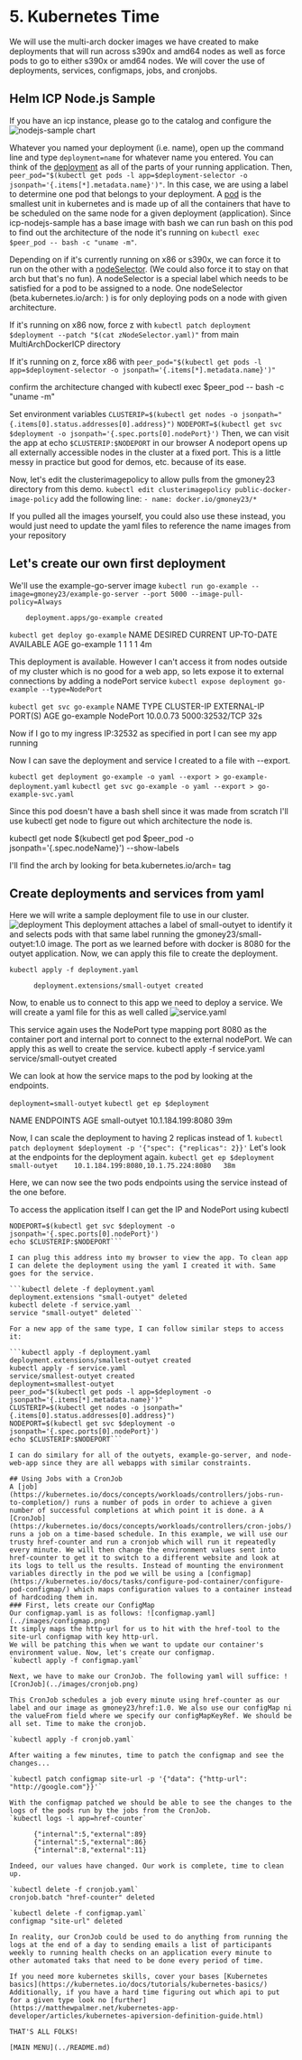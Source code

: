 # 5. Kubernetes Time
We will use the multi-arch docker images we have created to make deployments that will run across s390x and amd64 nodes as well as force pods to go to either s390x or amd64 nodes. We will cover the use of deployments, services, configmaps, jobs, and cronjobs.

## Helm ICP Node.js Sample
If you have an icp instance, please go to the catalog and configure the ![nodejs-sample chart](../images/nodejs-sample.png)

Whatever you named your deployment (i.e. name), open up the command line and type `deployment=name` for whatever name you entered. You can think of the [deployment](https://kubernetes.io/docs/concepts/workloads/controllers/deployment/) as all of the parts of your running application.
Then, ```peer_pod="$(kubectl get pods -l app=$deployment-selector -o jsonpath='{.items[*].metadata.name}')"```. In this case, we are using a label to determine one pod that belongs to your deployment. A [pod](https://kubernetes.io/docs/concepts/workloads/pods/pod-overview/) is the smallest unit in kubernetes and is made up of all the containers that have to be scheduled on the same node for a given deployment (application). Since icp-nodejs-sample has a base image with bash we can run bash on this pod to find out the architecture of the node it's running on `kubectl exec $peer_pod -- bash -c "uname -m"`.

Depending on if it's currently running on x86 or s390x, we can force it to run on the other with a [nodeSelector](https://kubernetes.io/docs/concepts/configuration/assign-pod-node/). (We could also force it to stay on that arch but that's no fun). A nodeSelector is a special label which needs to be satisfied for a pod to be assigned to a node. One nodeSelector (beta.kubernetes.io/arch: ) is for only deploying pods on a node with given architecture.

If it's running on x86 now, force z with ```kubectl patch deployment $deployment --patch "$(cat zNodeSelector.yaml)"``` from main MultiArchDockerICP directory

If it's running on z, force x86 with ```peer_pod="$(kubectl get pods -l app=$deployment-selector -o jsonpath='{.items[*].metadata.name}')"```

confirm the architecture changed with kubectl exec $peer_pod -- bash -c "uname -m"

Set environment variables
`CLUSTERIP=$(kubectl get nodes -o jsonpath="{.items[0].status.addresses[0].address}")`
`NODEPORT=$(kubectl get svc $deployment -o jsonpath='{.spec.ports[0].nodePort}')`
Then, we can visit the app at
echo `$CLUSTERIP:$NODEPORT` in our browser
A nodeport opens up all externally accessible nodes in the cluster at a fixed port. This is a little messy in practice but good for demos, etc. because of its ease.

Now, let's edit the clusterimagepolicy to allow pulls from the gmoney23 directory from this demo.
`kubectl edit clusterimagepolicy public-docker-image-policy`
add the following line:
`- name: docker.io/gmoney23/*`

If you pulled all the images yourself, you could also use these instead, you would just need to update the yaml files to reference the name images from your repository


## Let's create our own first deployment
We'll use the example-go-server image
`kubectl run go-example --image=gmoney23/example-go-server --port 5000 --image-pull-policy=Always`

        deployment.apps/go-example created

`kubectl get deploy go-example`
NAME         DESIRED   CURRENT   UP-TO-DATE   AVAILABLE   AGE
go-example   1         1         1            1           4m

This deployment is available. However I can't access it from nodes outside of my cluster which is no good for a web app, so lets expose it to external connections by adding a nodePort service
`kubectl expose deployment go-example --type=NodePort`

`kubectl get svc go-example`
NAME         TYPE       CLUSTER-IP   EXTERNAL-IP   PORT(S)          AGE
go-example   NodePort   10.0.0.73    <none>        5000:32532/TCP   32s

Now if I go to my ingress IP:32532 as specified in port I can see my app running

Now I can save the deployment and service I created to a file with --export.

`kubectl get deployment go-example -o yaml --export > go-example-deployment.yaml`
`kubectl get svc go-example -o yaml --export > go-example-svc.yaml`

Since this pod doesn't have a bash shell since it was made from scratch I'll use kubectl get node to figure out which architecture the node is.

kubectl get node $(kubectl get pod $peer_pod -o jsonpath='{.spec.nodeName}') --show-labels

I'll find the arch by looking for beta.kubernetes.io/arch= tag

## Create deployments and services from yaml
Here we will write a sample deployment file to use in our cluster. ![deployment](../images/small-outyet-deployment.png)
This deployment attaches a label of small-outyet to identify it and selects pods with that same label running the gmoney23/small-outyet:1.0 image. The port as we learned before with docker is 8080 for the outyet application. Now, we can apply this file to create the deployment.

`kubectl apply -f deployment.yaml`

          deployment.extensions/small-outyet created

Now, to enable us to connect to this app we need to deploy a service. We will create a yaml file for this as well called ![service.yaml](../images/service-outyet.png)

This service again uses the NodePort type mapping port 8080 as the container port and internal port to connect to the external nodePort.
We can apply this as well to create the service.
kubectl apply -f service.yaml
service/small-outyet created

We can look at how the service maps to the pod by looking at the endpoints.

`deployment=small-outyet`
`kubectl get ep $deployment`

NAME      ENDPOINTS           AGE
small-outyet    10.1.184.199:8080   39m

Now, I can scale the deployment to having 2 replicas instead of 1.
`kubectl patch deployment $deployment -p '{"spec": {"replicas": 2}}'`
Let's look at the endpoints for the deployment again.
`kubectl get ep $deployment`
`small-outyet    10.1.184.199:8080,10.1.75.224:8080   38m`

Here, we can now see the two pods endpoints using the service instead of the one before.

To access the application itself I can get the IP and NodePort using kubectl

```CLUSTERIP=$(kubectl get nodes -o jsonpath="{.items[0].status.addresses[0].address}")
NODEPORT=$(kubectl get svc $deployment -o jsonpath='{.spec.ports[0].nodePort}')
echo $CLUSTERIP:$NODEPORT```

I can plug this address into my browser to view the app. To clean app I can delete the deployment using the yaml I created it with. Same goes for the service.

```kubectl delete -f deployment.yaml
deployment.extensions "small-outyet" deleted
kubectl delete -f service.yaml
service "small-outyet" deleted```

For a new app of the same type, I can follow similar steps to access it:

```kubectl apply -f deployment.yaml
deployment.extensions/smallest-outyet created
kubectl apply -f service.yaml
service/smallest-outyet created
deployment=smallest-outyet
peer_pod="$(kubectl get pods -l app=$deployment -o jsonpath='{.items[*].metadata.name}')"
CLUSTERIP=$(kubectl get nodes -o jsonpath="{.items[0].status.addresses[0].address}")
NODEPORT=$(kubectl get svc $deployment -o jsonpath='{.spec.ports[0].nodePort}')
echo $CLUSTERIP:$NODEPORT```

I can do similary for all of the outyets, example-go-server, and node-web-app since they are all webapps with similar constraints.

## Using Jobs with a CronJob
A [job](https://kubernetes.io/docs/concepts/workloads/controllers/jobs-run-to-completion/) runs a number of pods in order to achieve a given number of successful completions at which point it is done. a A [CronJob](https://kubernetes.io/docs/concepts/workloads/controllers/cron-jobs/) runs a job on a time-based schedule. In this example, we will use our trusty href-counter and run a cronjob which will run it repeatedly every minute. We will then change the environment values sent into href-counter to get it to switch to a different website and look at its logs to tell us the results. Instead of mounting the environment variables directly in the pod we will be using a [configmap](https://kubernetes.io/docs/tasks/configure-pod-container/configure-pod-configmap/) which maps configuration values to a container instead of hardcoding them in.
### First, lets create our ConfigMap
Our configmap.yaml is as follows: ![configmap.yaml](../images/configmap.png)
It simply maps the http-url for us to hit with the href-tool to the site-url configmap with key http-url.
We will be patching this when we want to update our container's environment value. Now, let's create our configmap.
`kubectl apply -f configmap.yaml`

Next, we have to make our CronJob. The following yaml will suffice: ![CronJob](../images/cronjob.png)

This CronJob schedules a job every minute using href-counter as our label and our image as gmoney23/href:1.0. We also use our configMap ni the valueFrom field where we specify our configMapKeyRef. We should be all set. Time to make the cronjob.

`kubectl apply -f cronjob.yaml`

After waiting a few minutes, time to patch the configmap and see the changes...

`kubectl patch configmap site-url -p '{"data": {"http-url": "http://google.com"}}'`

With the configmap patched we should be able to see the changes to the logs of the pods run by the jobs from the CronJob.
`kubectl logs -l app=href-counter`

      {"internal":5,"external":89}
      {"internal":5,"external":86}
      {"internal":8,"external":11}

Indeed, our values have changed. Our work is complete, time to clean up.

`kubectl delete -f cronjob.yaml`
cronjob.batch "href-counter" deleted

`kubectl delete -f configmap.yaml`
configmap "site-url" deleted

In reality, our CronJob could be used to do anything from running the logs at the end of a day to sending emails a list of participants weekly to running health checks on an application every minute to other automated taks that need to be done every period of time.

If you need more kubernetes skills, cover your bases [Kubernetes basics](https://kubernetes.io/docs/tutorials/kubernetes-basics/) Additionally, if you have a hard time figuring out which api to put for a given type look no [further](https://matthewpalmer.net/kubernetes-app-developer/articles/kubernetes-apiversion-definition-guide.html)

THAT'S ALL FOLKS!

[MAIN MENU](../README.md)
